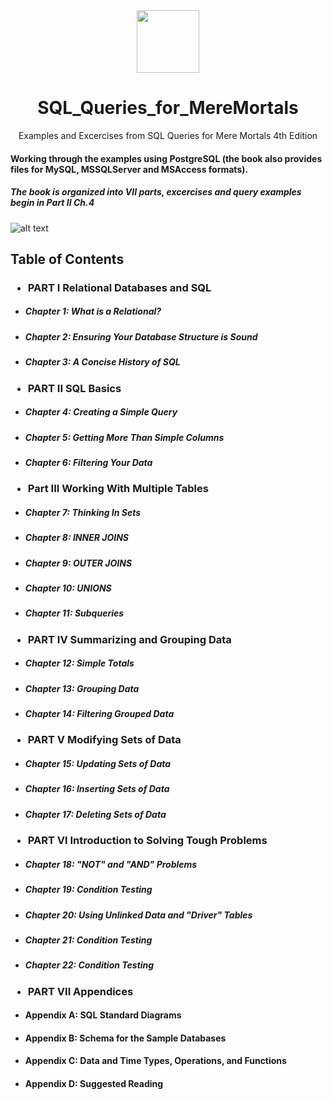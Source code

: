 <div align="center">
<!-- Title: -->
  <a href="https://github.com/https://github.com/ssoehdata/SQL_Queries_for_MereMortals/">
    <img src="https://raw.githubusercontent.com/public/logo.svg" height="100">
  </a>

# SQL_Queries_for_MereMortals
Examples and Excercises from SQL Queries for Mere Mortals 4th Edition
</div>

#### Working through the examples using PostgreSQL (the book also provides files for MySQL, MSSQLServer and MSAccess formats).

##### The book is organized into VII parts, excercises and query examples begin in Part II Ch.4

![alt text](https://github.com/ssoehdata/SQL/tree/main/images/postgresql.jpg)


## Table of Contents
### <ul><li>PART I Relational Databases and SQL</ul></li>
##### <ul><li>Chapter 1: What is a Relational?</ul></li>
##### <ul><li>Chapter 2: Ensuring Your Database Structure is Sound</ul></li> 
##### <ul><li>Chapter 3: A Concise History of SQL</ul></li>
### <ul><li>PART II SQL Basics</ul></li>
##### <ul><li>Chapter 4: Creating a Simple Query</ul></li>
##### <ul><li>Chapter 5: Getting More Than Simple Columns</ul></li>
##### <ul><li>Chapter 6: Filtering Your Data</ul></li>
### <ul><li>Part III Working With Multiple Tables</ul></li>
##### <ul><li>Chapter 7: Thinking In Sets</ul></li>
##### <ul><li>Chapter 8: INNER JOINS</ul></li>
##### <ul><li>Chapter 9: OUTER JOINS</ul></li>
##### <ul><li>Chapter 10: UNIONS</li>
##### <ul><li>Chapter 11: Subqueries</ul></li>
###  <ul><li>PART IV Summarizing and Grouping Data</ul></li>
##### <ul><li>Chapter 12: Simple Totals</ul></li>
##### <ul><li>Chapter 13: Grouping Data</ul></li>
##### <ul><li>Chapter 14: Filtering Grouped Data</ul></li>
###  <ul><li>PART V Modifying Sets of Data</ul></li>
##### <ul><li>Chapter 15: Updating Sets of Data</ul></li>
##### <ul><li>Chapter 16: Inserting Sets of Data</ul></li>
##### <ul><li>Chapter 17: Deleting Sets of Data</ul></li>
###  <ul><li>PART VI Introduction to Solving Tough Problems</ul></li>
##### <ul><li>Chapter 18: "NOT" and "AND" Problems</ul></li>
##### <ul><li>Chapter 19: Condition Testing</ul></li>
##### <ul><li>Chapter 20: Using Unlinked Data and "Driver" Tables</ul></li>
##### <ul><li>Chapter 21: Condition Testing</ul></li>
##### <ul><li>Chapter 22: Condition Testing</ul></li>
###  <ul><li>PART VII Appendices</ul></li>
#### <ul><li>Appendix A: SQL Standard Diagrams</ul></li>
#### <ul><li>Appendix B: Schema for the Sample Databases</ul></li>
#### <ul><li>Appendix C: Data and Time Types, Operations, and Functions</ul></li>
#### <ul><li>Appendix D: Suggested Reading</ul></li>

